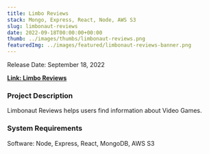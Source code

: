 ```yaml
---
title: Limbo Reviews
stack: Mongo, Express, React, Node, AWS S3
slug: limbonaut-reviews
date: 2022-09-18T00:00:00+00:00
thumb: ../images/thumbs/limbonaut-reviews.png
featuredImg: ../images/featured/limbonaut-reviews-banner.png
---
```


Release Date: September 18, 2022

[**Link: Limbo Reviews**](https://limbo-reviews.herokuapp.com/)

### Project Description

Limbonaut Reviews helps users find information about Video Games.

### System Requirements

Software: Node, Express, React, MongoDB, AWS S3
